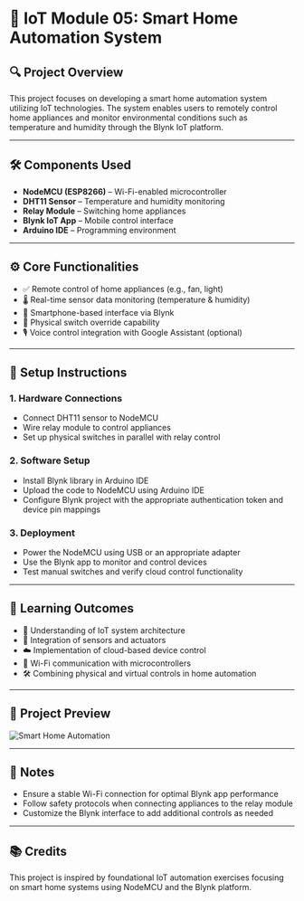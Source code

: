 # 📡 IoT Module 05: Smart Home Automation System

## 🔍 Project Overview

This project focuses on developing a smart home automation system utilizing IoT technologies. The system enables users to remotely control home appliances and monitor environmental conditions such as temperature and humidity through the Blynk IoT platform.

---

## 🛠️ Components Used

- **NodeMCU (ESP8266)** – Wi-Fi-enabled microcontroller  
- **DHT11 Sensor** – Temperature and humidity monitoring  
- **Relay Module** – Switching home appliances  
- **Blynk IoT App** – Mobile control interface  
- **Arduino IDE** – Programming environment  

---

## ⚙️ Core Functionalities

- ✅ Remote control of home appliances (e.g., fan, light)  
- 🌡️ Real-time sensor data monitoring (temperature & humidity)  
- 📲 Smartphone-based interface via Blynk  
- 🔄 Physical switch override capability  
- 🎙️ Voice control integration with Google Assistant (optional)  

---

## 🔧 Setup Instructions

### 1. Hardware Connections
- Connect DHT11 sensor to NodeMCU  
- Wire relay module to control appliances  
- Set up physical switches in parallel with relay control  

### 2. Software Setup
- Install Blynk library in Arduino IDE  
- Upload the code to NodeMCU using Arduino IDE  
- Configure Blynk project with the appropriate authentication token and device pin mappings  

### 3. Deployment
- Power the NodeMCU using USB or an appropriate adapter  
- Use the Blynk app to monitor and control devices  
- Test manual switches and verify cloud control functionality  

---

## 📘 Learning Outcomes

- 🧠 Understanding of IoT system architecture  
- 🔗 Integration of sensors and actuators  
- ☁️ Implementation of cloud-based device control  
- 📡 Wi-Fi communication with microcontrollers  
- 🛠️ Combining physical and virtual controls in home automation  

---

## 📸 Project Preview

![Smart Home Automation](https://tse4.mm.bing.net/th?id=OIP.KaH5nXVN0lbFqmFzjIt_pQHaEK&pid=Api)

---

## 📝 Notes

- Ensure a stable Wi-Fi connection for optimal Blynk app performance  
- Follow safety protocols when connecting appliances to the relay module  
- Customize the Blynk interface to add additional controls as needed  

---

## 📚 Credits

This project is inspired by foundational IoT automation exercises focusing on smart home systems using NodeMCU and the Blynk platform.
